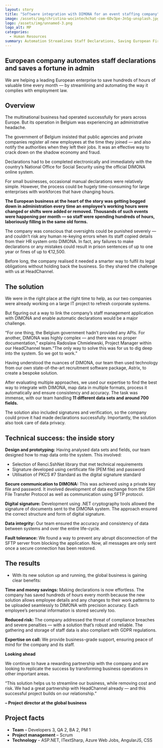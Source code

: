 ```yaml
---
layout: story
title: "Software integration with DIMONA for an event staffing company"
image: /assets/img/christina-wocintechchat-com-6Dv3pe-JnSg-unsplash.jpg
logo: /assets/img/unnamed-3.png
logo_alt: MP
categories:
  - Human Resources
summary: Automation Streamlines Staff Declarations, Saving European Firm Time and Money.
---
```


## European company automates staff declarations and saves a fortune in admin
We are helping a leading European enterprise to save hundreds of hours of valuable time every month — by streamlining and automating the way it complies with employment law.

## Overview
The multinational business had operated successfully for years across Europe. But its operation in Belgium was experiencing an administrative headache.

The government of Belgium insisted that public agencies and private companies register all new employees at the time they joined — and also notify the authorities when they left their jobs. It was an effective way to crack down on the shadow economy and fraud.

Declarations had to be completed electronically and immediately with the country’s National Office for Social Security using the official DIMONA online system.

For small businesses, occasional manual declarations were relatively simple. However, the process could be hugely time-consuming for large enterprises with workforces that have changing hours.

**The European business at the heart of the story was getting bogged down in administration every time an employee’s working hours were changed or shifts were added or removed.  Thousands of such events were happening per month — so staff were spending hundreds of hours, laboriously filling in the same old forms.**

The company was conscious that oversights could be punished severely — and couldn’t risk any human re-keying errors when its staff copied details from their HR system onto DIMONA. In fact, any failures to make declarations or any mistakes could result in prison sentences of up to one year or fines of up to €12,500.

Before long, the company realised it needed a smarter way to fulfil its legal obligations without holding back the business. So they shared the challenge with us at HeadChannel.


## The solution
We were in the right place at the right time to help, as our two companies were already working on a large IT project to refresh corporate systems.

But figuring out a way to link the company’s staff management application with DIMONA and enable automatic declarations would be a major challenge.

“For one thing, the Belgium government hadn’t provided any APIs. For another, DIMONA was highly complex — and there was no proper documentation,” explains Radoslaw Chmielewski, Project Manager within our HeadChannel team.“The only way to solve this was for us to dig deep into the system. So we got to work.”

Having understood the nuances of DIMONA, our team then used technology from our own state-of-the-art recruitment software package, Astrix, to create a bespoke solution.

After evaluating multiple approaches, we used our expertise to find the best way to integrate with DIMONA, map data in multiple formats, process it automatically and ensure consistency and accuracy. The task was immense, with our team handling **11 different data sets and around 700 fields.**

The solution also included signatures and verification, so the company could prove it had made declarations successfully. Importantly, the solution also took care of data privacy.


## Technical success: the inside story

**Design and prototyping:** Having analysed data sets and fields, our team designed how to map data onto the system. This involved:

- Selection of Renci.SshNet library that met technical requirements
- Signature developed using certificate file (PEM file) and password
- Utilisation of PKCS #7 Standard as the digital signature standard

**Secure communication to DIMONA:** This was achieved using a private key file and password. It involved development of data exchange from the SSH File Transfer Protocol as well as communication using SFTP protocol.

**Digital signature:** Development using .NET cryptography tools allowed the signature of documents sent to the DIMONA system. The approach ensured the correct structure and form of digital signature.

**Data integrity:** Our team ensured the accuracy and consistency of data between systems and over the entire life-cycle.

**Fault tolerance:** We found a way to prevent any abrupt disconnection of the SFTP server from blocking the application. Now, all messages are only sent once a secure connection has been restored.

## The results
- With its new solution up and running, the global business is gaining clear benefits:

**Time and money savings:** Making declarations is now effortless. The company has saved hundreds of hours every month because the new solution allows employee details and any changes to their work patterns to be uploaded seamlessly to DIMONA with precision accuracy. Each employee’s personal information is stored securely too.

**Reduced risk:** The company addressed the threat of compliance breaches and severe penalties — with a solution that’s robust and reliable. The gathering and storage of staff data is also compliant with GDPR regulations.

**Expertise on call:** We provide business-grade support, ensuring peace of mind for the company and its staff.

**Looking ahead**

We continue to have a rewarding partnership with the company and are looking to replicate the success by transforming business operations in other important areas.

“This solution helps us to streamline our business, while removing cost and risk. We had a great partnership with HeadChannel already — and this successful project builds on our relationship.”

**– Project director at the global business**

## Project facts
- **Team** – Developers 3, QA 2, BA 2, PM 1
- **Project management** – Scrum
- **Technology** – ASP.NET, ITextSharp, Azure Web Jobs, AngularJS, CSS
